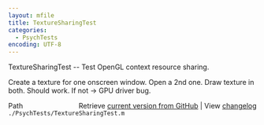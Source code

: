 ```yaml
---
layout: mfile
title: TextureSharingTest
categories:
  - PsychTests
encoding: UTF-8
---
```


TextureSharingTest -- Test OpenGL context resource sharing.

Create a texture for one onscreen window. Open a 2nd one.
Draw texture in both. Should work. If not -\> GPU driver bug.


<div class="code_header" style="text-align:right;">
  <span style="float:left;">Path&nbsp;&nbsp;</span> <span class="counter">Retrieve <a href=
  "https://raw.github.com/Psychtoolbox-3/Psychtoolbox-3/beta/./PsychTests/TextureSharingTest.m">current version from GitHub</a> | View <a href=
  "https://github.com/Psychtoolbox-3/Psychtoolbox-3/commits/beta/./PsychTests/TextureSharingTest.m">changelog</a></span>
</div>
<div class="code">
  <code>./PsychTests/TextureSharingTest.m</code>
</div>
